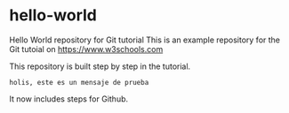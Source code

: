 # hello-world
Hello World repository for Git tutorial
This is an example repository for the Git tutoial on https://www.w3schools.com

This repository is built step by step in the tutorial.

    holis, este es un mensaje de prueba 

It now includes steps for Github.
